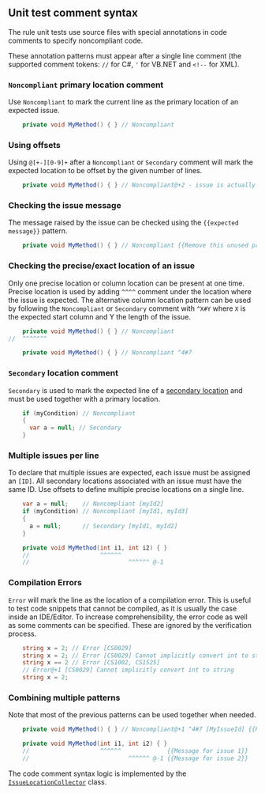 ## Unit test comment syntax

The rule unit tests use source files with special annotations in code comments to specify noncompliant code.

These annotation patterns must appear after a single line comment (the supported comment tokens: `//` for C#, `'` for VB.NET and `<!--` for XML).

### `Noncompliant` primary location comment

Use `Noncompliant` to mark the current line as the primary location of an expected issue.

```cs
    private void MyMethod() { } // Noncompliant
```

### Using offsets

Using `@[+-][0-9]+` after a `Noncompliant` or `Secondary` comment will mark the expected location to be offset by the given number of lines.

```cs
    private void MyMethod() { } // Noncompliant@+2 - issue is actually expected 2 lines after this comment
```

### Checking the issue message

The message raised by the issue can be checked using the `{{expected message}}` pattern.

```cs
    private void MyMethod() { } // Noncompliant {{Remove this unused private method}}
```

### Checking the precise/exact location of an issue

Only one precise location or column location can be present at one time. Precise location is used by adding `^^^^` comment under the location where the issue is expected. The alternative column location pattern can be used by following the `Noncompliant` or `Secondary` comment with `^X#Y` where `X` is the expected start column and Y the length of the issue.

```cs
    private void MyMethod() { } // Noncompliant
//  ^^^^^^^

    private void MyMethod() { } // Noncompliant ^4#7
```

### `Secondary` location comment

`Secondary` is used to mark the expected line of a [secondary location](https://github.com/SonarSource/sonar-dotnet/blob/master/analyzers/src/SonarAnalyzer.Common/Common/SecondaryLocation.cs) and must be used together with a primary location.

```cs
    if (myCondition) // Noncompliant
    {
      var a = null; // Secondary
    }
```

### Multiple issues per line

To declare that multiple issues are expected, each issue must be assigned an `[ID]`. All secondary locations associated with an issue must have the same ID. Use offsets to define multiple precise locations on a single line.

```cs
    var a = null;    // Noncompliant [myId2]
    if (myCondition) // Noncompliant [myId1, myId3]
    {
      a = null;      // Secondary [myId1, myId2]
    }

    private void MyMethod(int i1, int i2) { }
    //                    ^^^^^^
    //                            ^^^^^^ @-1
```

### Compilation Errors

`Error` will mark the line as the location of a compilation error. This is useful to test code snippets that cannot be compiled, as it is usually the case inside an IDE/Editor. To increase comprehensibility, the error code as well as some comments can be specified. These are ignored by the verification process.

```csharp
    string x = 2; // Error [CS0029]
    string x = 2; // Error [CS0029] Cannot implicitly convert int to string
    string x == 2 // Error [CS1002, CS1525]
    // Error@+1 [CS0029] Cannot implicitly convert int to string
    string x = 2; 
```

### Combining multiple patterns

Note that most of the previous patterns can be used together when needed.

```cs
    private void MyMethod() { } // Noncompliant@+1 ^4#7 [MyIssueId] {{Remove this unused private method}}

    private void MyMethod(int i1, int i2) { }
    //                    ^^^^^^             {{Message for issue 1}}
    //                            ^^^^^^ @-1 {{Message for issue 2}}
```

The code comment syntax logic is implemented by the [`IssueLocationCollector`](https://github.com/SonarSource/sonar-dotnet/blob/master/analyzers/tests/SonarAnalyzer.TestFramework/Verification/IssueValidation/IssueLocationCollector.cs) class.
